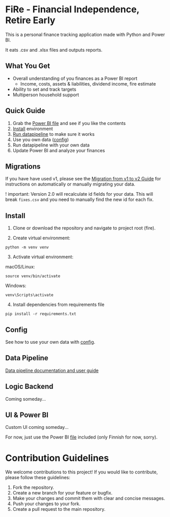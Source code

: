 # FiRe - Financial Independence, Retire Early

This is a personal finance tracking application made with Python and Power BI.

It eats .csv and .xlsx files and outputs reports.

## What You Get

- Overall understanding of you finances as a Power BI report
  - Income, costs, assets & liabilities, dividend income, fire estimate
- Ability to set and track targets
- Multiperson household support

## Quick Guide

1. Grab the [Power BI file](x_stuff/pbi/) and see if you like the contents
2. [Install](#install) environment
3. [Run datapipeline](./data_pipeline/) to make sure it works
4. Use you own data ([config](./config/))
5. Run datapipeline with your own data
6. Update Power BI and analyze your finances

## Migrations

If you have have used v1, please see the [Migration from v1 to v2 Guide](data_pipeline/src/data_processing/migration_scripts/readme.md) for instructions on automatically or manually migrating your data.

! important: Version 2.0 will recalculate id fields for your data. This will break `fixes.csv` and you need to manually find the new id for each fix.

## Install

1. Clone or download the repository and navigate to project root (fire).

2. Create virtual environment:

```shell
python -m venv venv
```

3. Activate virtual environment:

macOS/Linux:

```shell
source venv/bin/activate
```

Windows:

```shell
venv\Scripts\activate
```

4. Install dependencies from requirements file

```shell
pip install -r requirements.txt
```

## Config

See how to use your own data with [config](./config/).

## Data Pipeline

[Data pipeline documentation and user guide](./data_pipeline/)

## Logic Backend

Coming someday...

## UI & Power BI

Custom UI coming someday...

For now, just use the Power BI [file](x_stuff/pbi/) included (only Finnish for now, sorry).

# Contribution Guidelines

We welcome contributions to this project! If you would like to contribute, please follow these guidelines:

1. Fork the repository.
2. Create a new branch for your feature or bugfix.
3. Make your changes and commit them with clear and concise messages.
4. Push your changes to your fork.
5. Create a pull request to the main repository.
